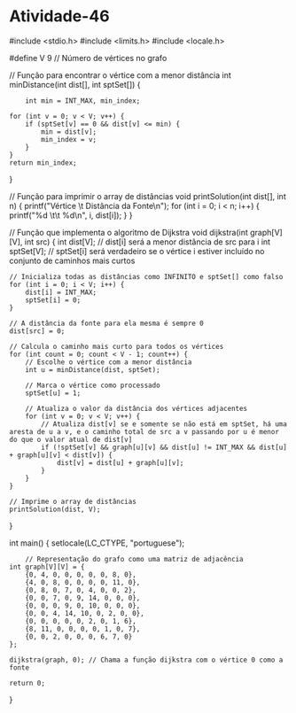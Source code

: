# Atividade-46

#include <stdio.h>
#include <limits.h>
#include <locale.h>

#define V 9 // Número de vértices no grafo

// Função para encontrar o vértice com a menor distância
int minDistance(int dist[], int sptSet[]) {
    
		int min = INT_MAX, min_index;
		 
    for (int v = 0; v < V; v++) {
        if (sptSet[v] == 0 && dist[v] <= min) {
            min = dist[v];
            min_index = v;
        }
    }
    return min_index;
}

// Função para imprimir o array de distâncias
void printSolution(int dist[], int n) {
    printf("Vértice \t Distância da Fonte\n");
    for (int i = 0; i < n; i++) {
        printf("%d \t\t %d\n", i, dist[i]);
    }
}

// Função que implementa o algoritmo de Dijkstra
void dijkstra(int graph[V][V], int src) {
    int dist[V]; // dist[i] será a menor distância de src para i
    int sptSet[V]; // sptSet[i] será verdadeiro se o vértice i estiver incluído no conjunto de caminhos mais curtos

    // Inicializa todas as distâncias como INFINITO e sptSet[] como falso
    for (int i = 0; i < V; i++) {
        dist[i] = INT_MAX;
        sptSet[i] = 0;
    }

    // A distância da fonte para ela mesma é sempre 0
    dist[src] = 0;

    // Calcula o caminho mais curto para todos os vértices
    for (int count = 0; count < V - 1; count++) {
        // Escolhe o vértice com a menor distância
        int u = minDistance(dist, sptSet);

        // Marca o vértice como processado
        sptSet[u] = 1;

        // Atualiza o valor da distância dos vértices adjacentes
        for (int v = 0; v < V; v++) {
            // Atualiza dist[v] se e somente se não está em sptSet, há uma aresta de u a v, e o caminho total de src a v passando por u é menor do que o valor atual de dist[v]
            if (!sptSet[v] && graph[u][v] && dist[u] != INT_MAX && dist[u] + graph[u][v] < dist[v]) {
                dist[v] = dist[u] + graph[u][v];
            }
        }
    }

    // Imprime o array de distâncias
    printSolution(dist, V);
}

int main() {
    setlocale(LC_CTYPE, "portuguese");
		
		
		// Representação do grafo como uma matriz de adjacência
    int graph[V][V] = {
        {0, 4, 0, 0, 0, 0, 0, 8, 0},
        {4, 0, 8, 0, 0, 0, 0, 11, 0},
        {0, 8, 0, 7, 0, 4, 0, 0, 2},
        {0, 0, 7, 0, 9, 14, 0, 0, 0},
        {0, 0, 0, 9, 0, 10, 0, 0, 0},
        {0, 0, 4, 14, 10, 0, 2, 0, 0},
        {0, 0, 0, 0, 0, 2, 0, 1, 6},
        {8, 11, 0, 0, 0, 0, 1, 0, 7},
        {0, 0, 2, 0, 0, 0, 6, 7, 0}
    };

    dijkstra(graph, 0); // Chama a função dijkstra com o vértice 0 como a fonte

    return 0;
}
